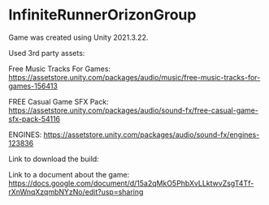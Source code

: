 # InfiniteRunnerOrizonGroup

Game was created using Unity 2021.3.22.



Used 3rd party assets:

Free Music Tracks For Games: 
https://assetstore.unity.com/packages/audio/music/free-music-tracks-for-games-156413 

FREE Casual Game SFX Pack: 
https://assetstore.unity.com/packages/audio/sound-fx/free-casual-game-sfx-pack-54116

ENGINES: 
https://assetstore.unity.com/packages/audio/sound-fx/engines-123836



Link to download the build:



Link to a document about the game: 
https://docs.google.com/document/d/15a2qMkO5PhbXvLLktwvZsgT4Tf-rXnWnqXzqmbNYzNo/edit?usp=sharing
